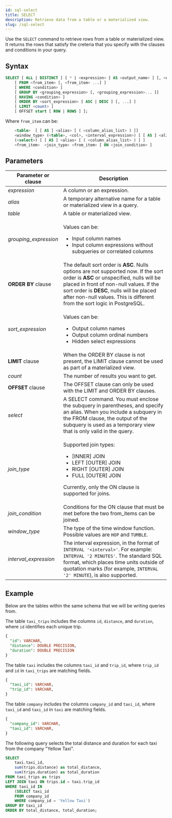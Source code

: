 ```yaml
---
id: sql-select
title: SELECT
description: Retrieve data from a table or a materialized view. 
slug: /sql-select
---
```


Use the `SELECT` command to retrieve rows from a table or materialized view. It returns the rows that satisfy the creteria that you specify with the clauses and conditions in your query.

## Syntax

```sql
SELECT [ ALL | DISTINCT ] [ * | <expression> [ AS <output_name> ] [, <expression> [ AS <output_name> ]...] ]
    [ FROM <from_item> [, <from_item> ...] ]
    [ WHERE <condition> ]
    [ GROUP BY <grouping_expression> [, <grouping_expression>... ]]
    [ HAVING <condition> ]
    [ ORDER BY <sort_expression> [ ASC | DESC ] [, ...] ]
    [ LIMIT <count> ]
    [ OFFSET start [ ROW | ROWS ] ];
```
Where `from_item` can be:
```sql
    <table>  [ [ AS ] <alias> [ ( <column_alias_list> ) ]]
    <window_type> (<table>, <col>, <interval_expression>) [ [ AS ] <alias> [ ( <column_alias_list> ) ] ] 
    (<select>) [ [ AS ] <alias> [ ( <column_alias_list> ) ] ] 
    <from_item>  <join_type> <from_item> [ ON <join_condition> ]
```

## Parameters

|Parameter or clause        | Description           |
|---------------------------|-----------------------|
|*expression*               |A column or an expression.|
|*alias*                    |A temporary alternative name for a table or materialized view in a query.|
|*table*                    |A table or materialized view.|
|*grouping_expression*      |<p>Values can be:</p><ul><li>Input column names</li><li>Input column expressions without subqueries or correlated columns</li></ul>|
|**ORDER BY** clause        | The default sort order is **ASC**. Nulls options are not supported now. If the sort order is **ASC** or unspecified, nulls will be placed in front of non-null values. If the sort order is **DESC**, nulls will be placed after non-null values. This is different from the sort logic in PostgreSQL.|
|*sort_expression*          |<p>Values can be:</p><ul><li>Output column names</li><li>Output column ordinal numbers</li><li>Hidden select expressions</li></ul>|
|**LIMIT** clause           | When the ORDER BY clause is not present, the LIMIT clause cannot be used as part of a materialized view. |
|*count*                    |The number of results you want to get. |
|**OFFSET** clause          |The OFFSET clause can only be used with the LIMIT and ORDER BY clauses.|
|*select*                   |A SELECT command. You must enclose the subquery in parentheses, and specify an alias. When you include a subquery in the FROM clause, the output of the subquery is used as a temporary view that is only valid in the query.|
|*join_type*                |<p>Supported join types:</p> <ul><li>[INNER] JOIN</li><li>LEFT [OUTER] JOIN</li><li>RIGHT [OUTER] JOIN</li><li>FULL [OUTER] JOIN</li></ul><p>Currently, only the ON clause is supported for joins.</p>|
|*join_condition*           |Conditions for the ON clause that must be met before the two from_items can be joined.|
|*window_type*              |The type of the time window function. Possible values are `HOP` and `TUMBLE`.|
|*interval_expression*      |The interval expression, in the format of `INTERVAL '<interval>'`. For example: `INTERVAL '2 MINUTES'`. The standard SQL format, which places time units outside of quotation marks (for example, `INTERVAL '2' MINUTE`), is also supported. |

## Example
Below are the tables within the same schema that we will be writing queries from. 

The table `taxi_trips` includes the columns `id`, `distance`, and `duration`, where `id` identifies each unique trip.
```sql
{
  "id": VARCHAR,
  "distance": DOUBLE PRECISION,
  "duration": DOUBLE PRECISION
}
```

The table `taxi` includes the columns `taxi_id` and `trip_id`, where `trip_id` and `id` in `taxi_trips` are matching fields.
```sql
{
  "taxi_id": VARCHAR,
  "trip_id": VARCHAR,
}
```

The table `company` includes the columns `company_id` and `taxi_id`, where `taxi_id` and `taxi_id` in `taxi` are matching fields. 
```sql
{
  "company_id": VARCHAR,
  "taxi_id": VARCHAR,
}
```

The following query selects the total distance and duration for each taxi from the company "Yellow Taxi".
```sql
SELECT 
    taxi.taxi_id, 
    sum(trips.distance) as total_distance, 
    sum(trips.duration) as total_duration
FROM taxi_trips as trips
LEFT JOIN taxi ON trips.id = taxi.trip_id
WHERE taxi_id IN
    (SELECT taxi_id
    FROM company_id
    WHERE company_id = 'Yellow Taxi')
GROUP BY taxi_id
ORDER BY total_distance, total_duration;
```